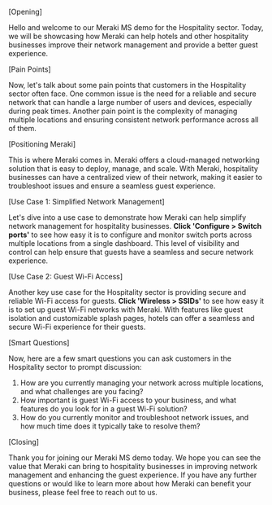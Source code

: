 [Opening]

Hello and welcome to our Meraki MS demo for the Hospitality sector. Today, we will be showcasing how Meraki can help hotels and other hospitality businesses improve their network management and provide a better guest experience. 

[Pain Points]

Now, let's talk about some pain points that customers in the Hospitality sector often face. One common issue is the need for a reliable and secure network that can handle a large number of users and devices, especially during peak times. Another pain point is the complexity of managing multiple locations and ensuring consistent network performance across all of them. 

[Positioning Meraki]

This is where Meraki comes in. Meraki offers a cloud-managed networking solution that is easy to deploy, manage, and scale. With Meraki, hospitality businesses can have a centralized view of their network, making it easier to troubleshoot issues and ensure a seamless guest experience. 

[Use Case 1: Simplified Network Management]

Let's dive into a use case to demonstrate how Meraki can help simplify network management for hospitality businesses. **Click 'Configure > Switch ports'** to see how easy it is to configure and monitor switch ports across multiple locations from a single dashboard. This level of visibility and control can help ensure that guests have a seamless and secure network experience.

[Use Case 2: Guest Wi-Fi Access]

Another key use case for the Hospitality sector is providing secure and reliable Wi-Fi access for guests. **Click 'Wireless > SSIDs'** to see how easy it is to set up guest Wi-Fi networks with Meraki. With features like guest isolation and customizable splash pages, hotels can offer a seamless and secure Wi-Fi experience for their guests.

[Smart Questions]

Now, here are a few smart questions you can ask customers in the Hospitality sector to prompt discussion:
1. How are you currently managing your network across multiple locations, and what challenges are you facing?
2. How important is guest Wi-Fi access to your business, and what features do you look for in a guest Wi-Fi solution?
3. How do you currently monitor and troubleshoot network issues, and how much time does it typically take to resolve them?

[Closing]

Thank you for joining our Meraki MS demo today. We hope you can see the value that Meraki can bring to hospitality businesses in improving network management and enhancing the guest experience. If you have any further questions or would like to learn more about how Meraki can benefit your business, please feel free to reach out to us.